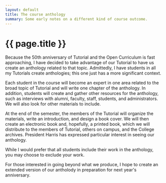 ```yaml
---
layout: default
title: The course anthology
summary: Some early notes on a different kind of course outcome.
---
```

# {{ page.title }}

Because the 50th anniversary of Tutorial and the Open Curriculum is
fast approaching, I have decided to take advantage of our Tutorial
to have us create an anthology related to that topic.  Admittedly, I 
have students in all my Tutorials create anthologies; this one just
has a more significant context.

Each student in the course will become an expert in one area related
to the broad topic of Tutorial and will write one chapter of the
anthology.  In addition, students will create and gather other
resources for the anthology, such as interviews with alumni, faculty,
staff, students, and administrators.  We will also look for other
materials to include.

At the end of the semester, the members of the Tutorial will organize
the materials, write an introduction, and design a book cover.  We
will then create an electronic book and, hopefully, a printed book,
which we will distribute to the members of Tutorial, others on
campus, and the College archives.  President Harris has expressed
particular interest in seeing our anthology.

While I would prefer that all students include their work in the
anthology, you may choose to exclude your work.

For those interested in going beyond what we produce, I hope to
create an extended version of our antholody in preparation for
next year's anniversary.
